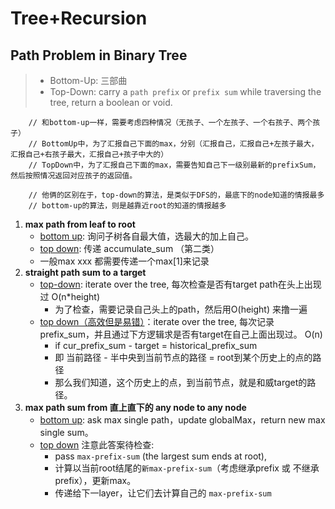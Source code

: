 # Tree+Recursion

## Path Problem in Binary Tree
> - Bottom-Up: 三部曲
> - Top-Down: carry a `path prefix` or `prefix sum` while traversing the tree, return a boolean or void.

        // 和bottom-up一样，需要考虑四种情况（无孩子、一个左孩子、一个右孩子、两个孩子）
        // BottomUp中，为了汇报自己下面的max，分别（汇报自己，汇报自己+左孩子最大，汇报自己+右孩子最大，汇报自己+孩子中大的）
        // TopDown中，为了汇报自己下面的max，需要告知自己下一级别最新的prefixSum，然后按照情况返回对应孩子的返回值。
        
        // 他俩的区别在于，top-down的算法，是类似于DFS的，最底下的node知道的情报最多
        // bottom-up的算法，则是越靠近root的知道的情报越多

1. **max path from leaf to root**
    - [bottom up](./BottomUp/MaxPathSumLeafToRoot.java): 询问子树各自最大值，选最大的加上自己。
    - [top down](./TopDown/MaxPathSumLeafToRoot.java):  传递 accumulate_sum （第二类）
    - 一般max xxx 都需要传递一个max[1]来记录
2. **straight path sum to a target**
    - [top-down](./TopDown/BinaryTreePathSumToTarget.java): iterate over the tree, 每次检查是否有target path在头上出现过  O(n*height)
      - 为了检查，需要记录自己头上的path，然后用O(height) 来撸一遍
    - [top down（高效但是易错）](./TopDown/BinaryTreePathSumToTarget2.java)：iterate over the tree, 每次记录prefix_sum，并且通过下方逻辑求是否有target在自己上面出现过。 O(n)
      - if cur_prefix_sum - target = historical_prefix_sum
      - 即 当前路径 - 半中央到当前节点的路径 = root到某个历史上的点的路径
      - 那么我们知道，这个历史上的点，到当前节点，就是和威target的路径。
3. **max path sum from 直上直下的 any node to any node**
    - [bottom up](./BottomUp/MaxPathSumBinaryTreeIII.java): ask max single path，update globalMax，return new max single sum。
    - [top down](./TopDown/MaxPathSumBinaryTreeIII.java) 注意此答案待检查:  
      - pass `max-prefix-sum` (the largest sum ends at root), 
      - 计算以当前root结尾的`新max-prefix-sum`（考虑继承prefix 或 不继承prefix），更新max。
      - 传递给下一layer，让它们去计算自己的 `max-prefix-sum`